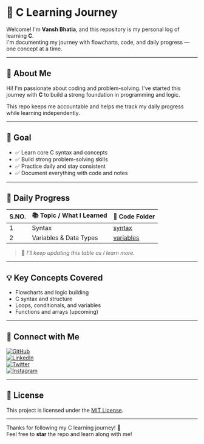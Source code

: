 # 🧠 C Learning Journey

Welcome! I'm **Vansh Bhatia**, and this repository is my personal log of learning **C**.  
I'm documenting my journey with flowcharts, code, and daily progress — one concept at a time.

---

## 👤 About Me

Hi! I'm passionate about coding and problem-solving. I've started this journey with **C** to build a strong foundation in programming and logic.  

This repo keeps me accountable and helps me track my daily progress while learning independently.

---

## 🎯 Goal

- ✅ Learn core C syntax and concepts  
- ✅ Build strong problem-solving skills  
- ✅ Practice daily and stay consistent  
- ✅ Document everything with code and notes  

---

## 📅 Daily Progress

| S.NO. | 📚 Topic / What I Learned       | 📁 Code Folder |
|-------|---------------------------------|----------------|
| 1     | Syntax                          | [syntax](Topics/hello.c) |
| 2     | Variables & Data Types          | [variables](Topics/variables.c) |


> 📝 *I'll keep updating this table as I learn more.*

---

## 💡 Key Concepts Covered
- Flowcharts and logic building  
- C syntax and structure  
- Loops, conditionals, and variables  
- Functions and arrays (upcoming)  

---

## 🔗 Connect with Me

[![GitHub](https://img.shields.io/badge/GitHub-%2312100E.svg?logo=github&logoColor=white)](https://github.com/VanshBhatia2007)  
[![LinkedIn](https://img.shields.io/badge/LinkedIn-%230077B5.svg?logo=linkedin&logoColor=white)](https://www.linkedin.com/in/vansh-bhatia-76311422a)  
[![Twitter](https://img.shields.io/badge/Twitter-%231DA1F2.svg?logo=twitter&logoColor=white)](https://x.com/vanshb335?t=wYs66CkM2erUVwvaAjvuSw&s=09)  
[![Instagram](https://img.shields.io/badge/Instagram-%23E4405F.svg?logo=instagram&logoColor=white)](https://www.instagram.com/vanshbhatia15)  

---

## 📄 License

This project is licensed under the [MIT License](LICENSE).

---

Thanks for following my C learning journey! 🌟  
Feel free to **star** the repo and learn along with me!
